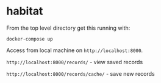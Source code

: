 # habitat

From the top level directory get this running with:
```
docker-compose up
```

Access from local machine on `http://localhost:8000`.

`http://localhost:8000/records/` - view saved records

`http://localhost:8000/records/cache/` - save new records